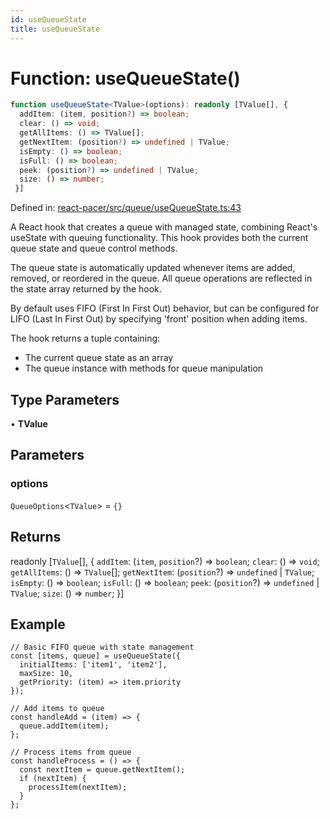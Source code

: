```yaml
---
id: useQueueState
title: useQueueState
---
```


<!-- DO NOT EDIT: this page is autogenerated from the type comments -->

# Function: useQueueState()

```ts
function useQueueState<TValue>(options): readonly [TValue[], {
  addItem: (item, position?) => boolean;
  clear: () => void;
  getAllItems: () => TValue[];
  getNextItem: (position?) => undefined | TValue;
  isEmpty: () => boolean;
  isFull: () => boolean;
  peek: (position?) => undefined | TValue;
  size: () => number;
 }]
```

Defined in: [react-pacer/src/queue/useQueueState.ts:43](https://github.com/TanStack/pacer/blob/main/packages/react-pacer/src/queue/useQueueState.ts#L43)

A React hook that creates a queue with managed state, combining React's useState with queuing functionality.
This hook provides both the current queue state and queue control methods.

The queue state is automatically updated whenever items are added, removed, or reordered in the queue.
All queue operations are reflected in the state array returned by the hook.

By default uses FIFO (First In First Out) behavior, but can be configured for LIFO
(Last In First Out) by specifying 'front' position when adding items.

The hook returns a tuple containing:
- The current queue state as an array
- The queue instance with methods for queue manipulation

## Type Parameters

• **TValue**

## Parameters

### options

`QueueOptions`\<`TValue`\> = `{}`

## Returns

readonly \[`TValue`[], \{
  `addItem`: (`item`, `position`?) => `boolean`;
  `clear`: () => `void`;
  `getAllItems`: () => `TValue`[];
  `getNextItem`: (`position`?) => `undefined` \| `TValue`;
  `isEmpty`: () => `boolean`;
  `isFull`: () => `boolean`;
  `peek`: (`position`?) => `undefined` \| `TValue`;
  `size`: () => `number`;
 \}\]

## Example

```tsx
// Basic FIFO queue with state management
const [items, queue] = useQueueState({
  initialItems: ['item1', 'item2'],
  maxSize: 10,
  getPriority: (item) => item.priority
});

// Add items to queue
const handleAdd = (item) => {
  queue.addItem(item);
};

// Process items from queue
const handleProcess = () => {
  const nextItem = queue.getNextItem();
  if (nextItem) {
    processItem(nextItem);
  }
};
```
